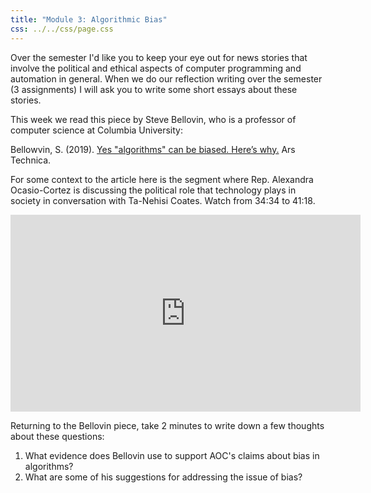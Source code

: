 ```yaml
---
title: "Module 3: Algorithmic Bias"
css: ../../css/page.css
---
```


Over the semester I'd like you to keep your eye out for news stories that
involve the political and ethical aspects of computer programming and automation
in general. When we do our reflection writing over the semester (3 assignments)
I will ask you to write some short essays about these stories.

This week we read this piece by Steve Bellovin, who is a professor of computer
science at Columbia University:

Bellowvin, S. (2019). [Yes "algorithms" can be biased. Here’s why.](https://arstechnica.com/tech-policy/2019/01/yes-algorithms-can-be-biased-heres-why/) Ars Technica.

For some context to the article here is the segment where Rep. Alexandra
Ocasio-Cortez is discussing the political role that technology plays in society
in conversation with Ta-Nehisi Coates. Watch from 34:34 to 41:18.

<iframe width="560" height="315" src="https://www.youtube.com/embed/q3-QvoIfpxc?start=2073" frameborder="0" allow="accelerometer; autoplay; encrypted-media; gyroscope; picture-in-picture" allowfullscreen></iframe>

Returning to the Bellovin piece, take 2 minutes to write down a few thoughts
about these questions:

1. What evidence does Bellovin use to support AOC's claims about bias in
   algorithms?
2. What are some of his suggestions for addressing the issue of bias?

